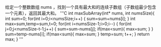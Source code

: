 给定一个整数数组 nums ，找到一个具有最大和的连续子数组（子数组最少包含一个元素），返回其最大和。
'''C
int maxSubArray(int* nums, int numsSize){
    int sum=0;
    for(int i=0;i<numsSize;i++)
    {
        sum=sum+nums[i];
    }
    int max=sum,temp=sum,t=0;
    for(int i=numsSize-1;i>0;i--)
    {
        for(int j=0;j<numsSize-t-1;j++)
        {
            sum=sum-nums[j];
            if(max<sum){
                max=sum;
            }
        }
        sum=temp-nums[i];
        if(max<sum){
                max=sum;
        }
        temp=sum;
        t++;
    }
    return max;
}
'''
